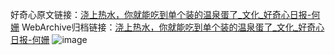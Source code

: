 好奇心原文链接：[浇上热水，你就能吃到单个装的温泉蛋了_文化_好奇心日报-何姗](https://www.qdaily.com/articles/8501.html)
WebArchive归档链接：[浇上热水，你就能吃到单个装的温泉蛋了_文化_好奇心日报-何姗](http://web.archive.org/web/20190623153014/https://www.qdaily.com/articles/8501.html)
![image](http://ww3.sinaimg.cn/large/007d5XDply1g3vdbmle8cj30u04ev7wh)